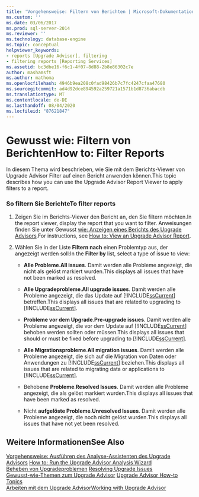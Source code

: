 ```yaml
---
title: 'Vorgehensweise: Filtern von Berichten | Microsoft-Dokumentation'
ms.custom: ''
ms.date: 03/06/2017
ms.prod: sql-server-2014
ms.reviewer: ''
ms.technology: database-engine
ms.topic: conceptual
helpviewer_keywords:
- reports [Upgrade Advisor], filtering
- filtering reports [Reporting Services]
ms.assetid: bc3dbe16-f6c1-4f07-8d88-2b8e86302c7e
author: mashamsft
ms.author: mathoma
ms.openlocfilehash: 4946b9ea208c0fad98426b7c7fc4247cfaa47680
ms.sourcegitcommit: ad4d92dce894592a259721a1571b1d8736abacdb
ms.translationtype: MT
ms.contentlocale: de-DE
ms.lasthandoff: 08/04/2020
ms.locfileid: "87621847"
---
```

# <a name="how-to-filter-reports"></a><span data-ttu-id="6ec69-102">Gewusst wie: Filtern von Berichten</span><span class="sxs-lookup"><span data-stu-id="6ec69-102">How to: Filter Reports</span></span>
  <span data-ttu-id="6ec69-103">In diesem Thema wird beschrieben, wie Sie mit dem Berichts-Viewer von Upgrade Advisor Filter auf einen Bericht anwenden können.</span><span class="sxs-lookup"><span data-stu-id="6ec69-103">This topic describes how you can use the Upgrade Advisor Report Viewer to apply filters to a report.</span></span>  
  
### <a name="to-filter-reports"></a><span data-ttu-id="6ec69-104">So filtern Sie Berichte</span><span class="sxs-lookup"><span data-stu-id="6ec69-104">To filter reports</span></span>  
  
1.  <span data-ttu-id="6ec69-105">Zeigen Sie im Berichts-Viewer den Bericht an, den Sie filtern möchten.</span><span class="sxs-lookup"><span data-stu-id="6ec69-105">In the report viewer, display the report that you want to filter.</span></span> <span data-ttu-id="6ec69-106">Anweisungen finden Sie unter Gewusst [wie: Anzeigen eines Berichts des Upgrade Advisors](../../../2014/sql-server/install/how-to-view-an-upgrade-advisor-report.md).</span><span class="sxs-lookup"><span data-stu-id="6ec69-106">For instructions, see [How to: View an Upgrade Advisor Report](../../../2014/sql-server/install/how-to-view-an-upgrade-advisor-report.md).</span></span>  
  
2.  <span data-ttu-id="6ec69-107">Wählen Sie in der Liste **Filtern nach** einen Problemtyp aus, der angezeigt werden soll:</span><span class="sxs-lookup"><span data-stu-id="6ec69-107">In the **Filter by** list, select a type of issue to view:</span></span>  
  
    -   <span data-ttu-id="6ec69-108">**Alle Probleme**.</span><span class="sxs-lookup"><span data-stu-id="6ec69-108">**All issues**.</span></span> <span data-ttu-id="6ec69-109">Damit werden alle Probleme angezeigt, die nicht als gelöst markiert wurden.</span><span class="sxs-lookup"><span data-stu-id="6ec69-109">This displays all issues that have not been marked as resolved.</span></span>  
  
    -   <span data-ttu-id="6ec69-110">**Alle Upgradeprobleme**.</span><span class="sxs-lookup"><span data-stu-id="6ec69-110">**All upgrade issues**.</span></span> <span data-ttu-id="6ec69-111">Damit werden alle Probleme angezeigt, die das Update auf [!INCLUDE[ssCurrent](../../includes/sscurrent-md.md)] betreffen.</span><span class="sxs-lookup"><span data-stu-id="6ec69-111">This displays all issues that are related to upgrading to [!INCLUDE[ssCurrent](../../includes/sscurrent-md.md)].</span></span>  
  
    -   <span data-ttu-id="6ec69-112">**Probleme vor dem Upgrade**.</span><span class="sxs-lookup"><span data-stu-id="6ec69-112">**Pre-upgrade issues**.</span></span> <span data-ttu-id="6ec69-113">Damit werden alle Probleme angezeigt, die vor dem Update auf [!INCLUDE[ssCurrent](../../includes/sscurrent-md.md)] behoben werden sollten oder müssen.</span><span class="sxs-lookup"><span data-stu-id="6ec69-113">This displays all issues that should or must be fixed before upgrading to [!INCLUDE[ssCurrent](../../includes/sscurrent-md.md)].</span></span>  
  
    -   <span data-ttu-id="6ec69-114">**Alle Migrationsprobleme**.</span><span class="sxs-lookup"><span data-stu-id="6ec69-114">**All migration issues**.</span></span> <span data-ttu-id="6ec69-115">Damit werden alle Probleme angezeigt, die sich auf die Migration von Daten oder Anwendungen zu [!INCLUDE[ssCurrent](../../includes/sscurrent-md.md)] beziehen.</span><span class="sxs-lookup"><span data-stu-id="6ec69-115">This displays all issues that are related to migrating data or applications to [!INCLUDE[ssCurrent](../../includes/sscurrent-md.md)].</span></span>  
  
    -   <span data-ttu-id="6ec69-116">Behobene **Probleme**.</span><span class="sxs-lookup"><span data-stu-id="6ec69-116">**Resolved Issues**.</span></span> <span data-ttu-id="6ec69-117">Damit werden alle Probleme angezeigt, die als gelöst markiert wurden.</span><span class="sxs-lookup"><span data-stu-id="6ec69-117">This displays all issues that have been marked as resolved.</span></span>  
  
    -   <span data-ttu-id="6ec69-118">Nicht **aufgelöste Probleme**.</span><span class="sxs-lookup"><span data-stu-id="6ec69-118">**Unresolved Issues**.</span></span> <span data-ttu-id="6ec69-119">Damit werden alle Probleme angezeigt, die noch nicht gelöst wurden.</span><span class="sxs-lookup"><span data-stu-id="6ec69-119">This displays all issues that have not yet been resolved.</span></span>  
  
## <a name="see-also"></a><span data-ttu-id="6ec69-120">Weitere Informationen</span><span class="sxs-lookup"><span data-stu-id="6ec69-120">See Also</span></span>  
 <span data-ttu-id="6ec69-121">[Vorgehensweise: Ausführen des Analyse-Assistenten des Upgrade Advisors](../../../2014/sql-server/install/how-to-run-the-upgrade-advisor-analysis-wizard.md) </span><span class="sxs-lookup"><span data-stu-id="6ec69-121">[How to: Run the Upgrade Advisor Analysis Wizard](../../../2014/sql-server/install/how-to-run-the-upgrade-advisor-analysis-wizard.md) </span></span>  
 <span data-ttu-id="6ec69-122">[Beheben von Upgradeproblemen](../../../2014/sql-server/install/resolving-upgrade-issues.md) </span><span class="sxs-lookup"><span data-stu-id="6ec69-122">[Resolving Upgrade Issues](../../../2014/sql-server/install/resolving-upgrade-issues.md) </span></span>  
 <span data-ttu-id="6ec69-123">[Gewusst-wie-Themen zum Upgrade Advisor](../../../2014/sql-server/install/upgrade-advisor-how-to-topics.md) </span><span class="sxs-lookup"><span data-stu-id="6ec69-123">[Upgrade Advisor How-to Topics](../../../2014/sql-server/install/upgrade-advisor-how-to-topics.md) </span></span>  
 [<span data-ttu-id="6ec69-124">Arbeiten mit dem Upgrade Advisor</span><span class="sxs-lookup"><span data-stu-id="6ec69-124">Working with Upgrade Advisor</span></span>](../../../2014/sql-server/install/working-with-upgrade-advisor.md)  
  
  
